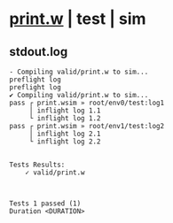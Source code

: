 # [print.w](../../../../examples/tests/valid/print.w) | test | sim

## stdout.log
```log
- Compiling valid/print.w to sim...
preflight log
preflight log
✔ Compiling valid/print.w to sim...
pass ┌ print.wsim » root/env0/test:log1
     │ inflight log 1.1
     └ inflight log 1.2
pass ┌ print.wsim » root/env1/test:log2
     │ inflight log 2.1
     └ inflight log 2.2
 

Tests Results:
    ✓ valid/print.w



Tests 1 passed (1) 
Duration <DURATION>

```

